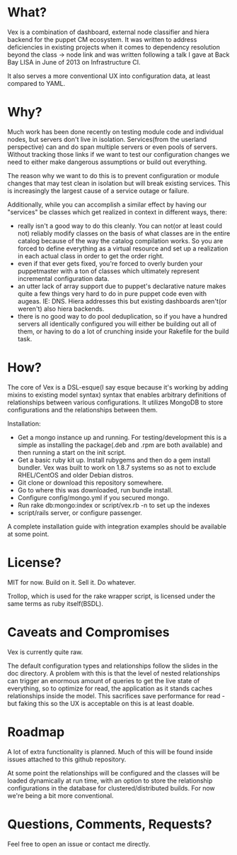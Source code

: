 What?
===

Vex is a combination of dashboard, external node classifier and hiera backend for the puppet CM ecosystem.  It was written to address deficiencies in existing projects when it comes to dependency resolution beyond the class -> node link and was written following a talk I gave at Back Bay LISA in June of 2013 on Infrastructure CI.

It also serves a more conventional UX into configuration data, at least compared to YAML.

Why?
===

Much work has been done recently on testing module code and individual nodes, but servers don't live in isolation.  Services(from the userland perspective) can and do span multiple servers or even pools of servers.  Without tracking those links if we want to test our configuration changes we need to either make dangerous assumptions or build out everything.

The reason why we want to do this is to prevent configuration or module changes that may test clean in isolation but will break existing services.  This is increasingly the largest cause of a service outage or failure.

Additionally, while you can accomplish a similar effect by having our "services" be classes which get realized in context in different ways, there:
- really isn't a good way to do this cleanly.  You can not(or at least could not) reliably modify classes on the basis of what classes are in the entire catalog because of the way the catalog compilation works.  So you are forced to define everything as a virtual resource and set up a realization in each actual class in order to get the order right.
- even if that ever gets fixed, you're forced to overly burden your puppetmaster with a ton of classes which ultimately represent incremental configuration data.
- an utter lack of array support due to puppet's declarative nature makes quite a few things very hard to do in pure puppet code even with augeas.  IE: DNS.  Hiera addresses this but existing dashboards aren't(or weren't) also hiera backends.
- there is no good way to do pool deduplication, so if you have a hundred servers all identically configured you will either be building out all of them, or having to do a lot of crunching inside your Rakefile for the build task.

How?
===

The core of Vex is a DSL-esque(I say esque because it's working by adding mixins to existing model syntax) syntax that enables arbitrary definitions of relationships between various configurations.  It utilizes MongoDB to store configurations and the relationships between them.

Installation:
- Get a mongo instance up and running.  For testing/development this is a simple as installing the package(.deb and .rpm are both available) and then running a start on the init script.
- Get a basic ruby kit up.  Install rubygems and then do a gem install bundler.  Vex was built to work on 1.8.7 systems so as not to exclude RHEL/CentOS and older Debian distros.
- Git clone or download this repository somewhere.
- Go to where this was downloaded, run bundle install.
- Configure config/mongo.yml if you secured mongo.
- Run rake db:mongo:index or script/vex.rb -n to set up the indexes
- script/rails server, or configure passenger.

A complete installation guide with integration examples should be available at some point.

License?
===

MIT for now.  Build on it.  Sell it.  Do whatever.

Trollop, which is used for the rake wrapper script, is licensed under the same terms as ruby itself(BSDL).

Caveats and Compromises
===

Vex is currently quite raw.

The default configuration types and relationships follow the slides in the doc directory.  A problem with this is that the level of nested relationships can trigger an enormous amount of queries to get the live state of everything, so to optimize for read, the application as it stands caches relationships inside the model.  This sacrifices save performance for read - but faking this so the UX is acceptable on this is at least doable.

Roadmap
===
A lot of extra functionality is planned.  Much of this will be found inside issues attached to this github repository.

At some point the relationships will be configured and the classes will be loaded dynamically at run time, with an option to store the relationship configurations in the database for clustered/distributed builds.  For now we're being a bit more conventional.

Questions, Comments, Requests?
===

Feel free to open an issue or contact me directly.